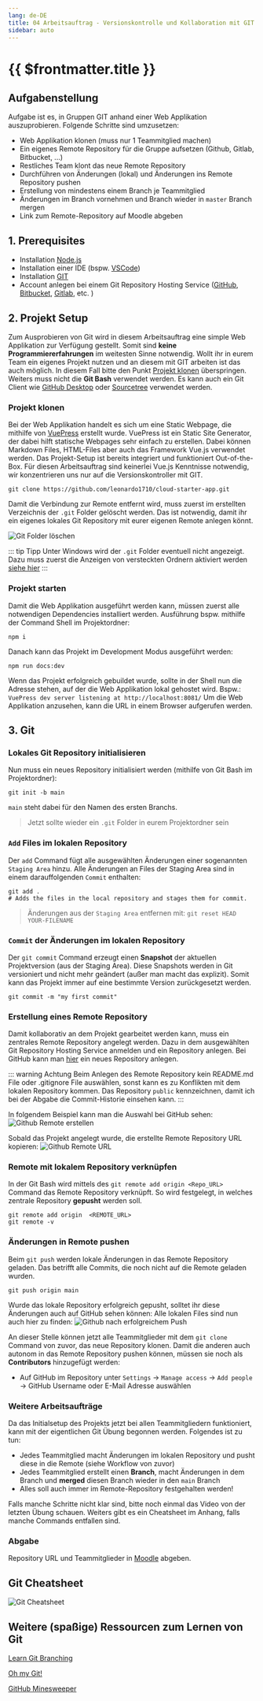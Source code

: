 ```yaml
---
lang: de-DE
title: 04 Arbeitsauftrag - Versionskontrolle und Kollaboration mit GIT
sidebar: auto
---
```


# {{ $frontmatter.title }}
## Aufgabenstellung
Aufgabe ist es, in Gruppen GIT anhand einer Web Applikation auszuprobieren. Folgende Schritte sind umzusetzen:
* Web Applikation klonen (muss nur 1 Teammitglied machen)
* Ein eigenes Remote Repository für die Gruppe aufsetzen (Github, Gitlab, Bitbucket, ...)
* Restliches Team klont das neue Remote Repository 
* Durchführen von Änderungen (lokal) und Änderungen ins Remote Repository pushen
* Erstellung von mindestens einem Branch je Teammitglied
* Änderungen im Branch vornehmen und Branch wieder in `master` Branch mergen
* Link zum Remote-Repository auf Moodle abgeben
  
## 1. Prerequisites
* Installation [Node.js](https://nodejs.org/en/download/)
* Installation einer IDE (bspw. [VSCode](https://code.visualstudio.com/download))
* Installation [GIT](https://git-scm.com/downloads)
* Account anlegen bei einem Git Repository Hosting Service ([GitHub](https://github.com/), [Bitbucket](https://bitbucket.org/), [Gitlab](https://gitlab.com/), etc. )

## 2. Projekt Setup
Zum Ausprobieren von Git wird in diesem Arbeitsauftrag eine simple Web Applikation zur Verfügung gestellt. Somit sind **keine Programmiererfahrungen** im weitesten Sinne notwendig. Wollt ihr in eurem Team ein eigenes Projekt nutzen und an diesem mit GIT arbeiten ist das auch möglich. In diesem Fall bitte den Punkt [Projekt klonen](#projekt-klonen) überspringen.
Weiters muss nicht die **Git Bash** verwendet werden. Es kann auch ein Git Client wie [GitHub Desktop](https://desktop.github.com/) oder [Sourcetree](https://www.sourcetreeapp.com/) verwendet werden.

### Projekt klonen
Bei der Web Applikation handelt es sich um eine Static Webpage, die mithilfe von [VuePress](https://vuepress.vuejs.org/guide/) erstellt wurde. VuePress ist ein Static Site Generator, der dabei hilft statische Webpages sehr einfach zu erstellen. Dabei können Markdown Files, HTML-Files aber auch das Framework Vue.js verwendet werden. Das Projekt-Setup ist bereits integriert und funktioniert Out-of-the-Box. Für diesen Arbeitsauftrag sind keinerlei Vue.js Kenntnisse notwendig, wir konzentrieren uns nur auf die Versionskontroller mit GIT. 

``` git
git clone https://github.com/leonardo1710/cloud-starter-app.git
```
Damit die Verbindung zur Remote entfernt wird, muss zuerst im erstellten Verzeichnis der `.git` Folder gelöscht werden. Das ist notwendig, damit ihr ein eigenes lokales Git Repository mit eurer eigenen Remote anlegen könnt.

![Git Folder löschen](./img/delete_git_folder.png)

::: tip Tipp
Unter Windows wird der `.git` Folder eventuell nicht angezeigt. Dazu muss zuerst die Anzeigen von versteckten Ordnern aktiviert werden [siehe hier](https://support.microsoft.com/de-de/windows/anzeigen-versteckter-dateien-0320fe58-0117-fd59-6851-9b7f9840fdb2)
:::

### Projekt starten
Damit die Web Applikation ausgeführt werden kann, müssen zuerst alle notwendigen Dependencies installiert werden. Ausführung bspw. mithilfe der Command Shell im Projektordner:

```
npm i 
```
Danach kann das Projekt im Development Modus ausgeführt werden:

```
npm run docs:dev
```
Wenn das Projekt erfolgreich gebuildet wurde, sollte in der Shell nun die Adresse stehen, auf der die Web Applikation lokal gehostet wird. Bspw.: `VuePress dev server listening at http://localhost:8081/`
Um die Web Applikation anzusehen, kann die URL in einem Browser aufgerufen werden.

## 3. Git

### Lokales Git Repository initialisieren
Nun muss ein neues Repository initialisiert werden (mithilfe von Git Bash im Projektordner):

``` git
git init -b main
```
`main` steht dabei für den Namen des ersten Branchs.

> Jetzt sollte wieder ein `.git` Folder in eurem Projektordner sein

### `Add` Files im lokalen Repository
Der `add` Command fügt alle ausgewählten Änderungen einer sogenannten `Staging Area` hinzu. Alle Änderungen an Files der Staging Area sind in einem darauffolgenden `Commit` enthalten:

``` git
git add .
# Adds the files in the local repository and stages them for commit. 
```
> Änderungen aus der `Staging Area` entfernen mit: `git reset HEAD YOUR-FILENAME`

### `Commit` der Änderungen im lokalen Repository
Der `git commit` Command erzeugt einen **Snapshot** der aktuellen Projektversion (aus der Staging Area). Diese Snapshots werden in Git versioniert und nicht mehr geändert (außer man macht das explizit). Somit kann das Projekt immer auf eine bestimmte Version zurückgesetzt werden. 
``` git
git commit -m "my first commit"
```

### Erstellung eines Remote Repository
Damit kollaborativ an dem Projekt gearbeitet werden kann, muss ein zentrales Remote Repository angelegt werden. Dazu in dem ausgewählten Git Repository Hosting Service anmelden und ein Repository anlegen. 
Bei GitHub kann man [hier](https://github.com/new) ein neues Repository anlegen.

::: warning Achtung
Beim Anlegen des Remote Repository kein README.md File oder .gitignore File auswählen, sonst kann es zu Konflikten mit dem lokalen Repository kommen. Das Repository `public` kennzeichnen, damit ich bei der Abgabe die Commit-Historie einsehen kann.
:::

In folgendem Beispiel kann man die Auswahl bei GitHub sehen:
![Github Remote erstellen](./img/remote.png)

Sobald das Projekt angelegt wurde, die erstellte Remote Repository URL kopieren:
![Github Remote URL](./img/remote_url.png)

### Remote mit lokalem Repository verknüpfen
In der Git Bash wird mittels des `git remote add origin <Repo_URL>` Command das Remote Repository verknüpft. So wird festgelegt, in welches zentrale Repository **gepusht** werden soll. 

``` git
git remote add origin  <REMOTE_URL> 
git remote -v
```

### Änderungen in Remote **pushen**
Beim `git push` werden lokale Änderungen in das Remote Repository geladen. Das betrifft alle Commits, die noch nicht auf die Remote geladen wurden. 

``` git
git push origin main
```

Wurde das lokale Repository erfolgreich gepusht, solltet ihr diese Änderungen auch auf GitHub sehen können: Alle lokalen Files sind nun auch hier zu finden:
![Github nach erfolgreichem Push](./img/remote_github.png)

An dieser Stelle können jetzt alle Teammitglieder mit dem `git clone` Command von zuvor, das neue Repository klonen. Damit die anderen auch autonom in das Remote Repository pushen können, müssen sie noch als **Contributors** hinzugefügt werden:
* Auf GitHub im Repository unter `Settings` -> `Manage access` -> `Add people` -> GitHub Username oder E-Mail Adresse auswählen


### Weitere Arbeitsaufträge
Da das Initialsetup des Projekts jetzt bei allen Teammitgliedern funktioniert, kann mit der eigentlichen Git Übung begonnen werden. Folgendes ist zu tun:
* Jedes Teammitglied macht Änderungen im lokalen Repository und pusht diese in die Remote (siehe Workflow von zuvor)
* Jedes Teammitglied erstellt einen **Branch**, macht Änderungen in dem Branch und **merged** diesen Branch wieder in den `main` Branch
* Alles soll auch immer im Remote-Repository festgehalten werden!
  
Falls manche Schritte nicht klar sind, bitte noch einmal das Video von der letzten Übung schauen. Weiters gibt es ein Cheatsheet im Anhang, falls manche Commands entfallen sind.

### Abgabe 

Repository URL und Teammitglieder in [Moodle](https://moodle.fh-campuswien.ac.at/mod/assign/view.php?id=498586) abgeben.

## Git Cheatsheet
![Git Cheatsheet](./img/git_cheatsheet.png)

## Weitere (spaßige) Ressourcen zum Lernen von Git
[Learn Git Branching](https://learngitbranching.js.org/)

[Oh my Git!](https://ohmygit.org/)

[GitHub Minesweeper](https://profy.dev/project/github-minesweeper)




